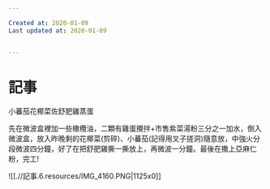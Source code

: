 ```yaml
---

Created at: 2020-01-09
Last updated at: 2020-01-09


---
```


# 記事


小蕃茄花椰菜佐舒肥雞蒸蛋

先在微波盒裡加一些橄欖油，二顆有雞蛋攪拌+市售紫菜湯粉三分之一加水，倒入微波盒，放入昨晚剩的花椰菜(剪碎)、小蕃茄(記得用叉子搓洞)隨意放，中強火分段微波四分鐘，好了在把舒肥雞撕一撕放上，再微波一分鐘。最後在撒上亞麻仁粉，完工!

![[.//記事.6.resources/IMG_4160.PNG\|1125x0]]

